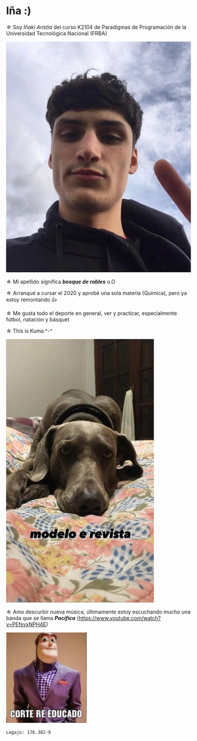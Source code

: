 # Iña :)

☆ Soy _Iñaki Aristia_ del curso K2104 de Paradigmas de Programación de la Universidad Tecnológica Nacional (FRBA)

![yo](yo.jpg)

☆ Mi apellido significa  ***bosque de robles*** o.O

☆ Arranqué a cursar el 2020 y aprobé una sola materia (Química), pero ya estoy remontando 👍

☆ Me gusta todo el deporte en general, ver y practicar, especialmente fútbol, natación y básquet

☆ This is Kuma ^-^

![Kuma](kuma.jpg)

☆ Amo descurbir nueva música, últimamente estoy escuchando mucho una banda que se llama ***Pacífica*** (https://www.youtube.com/watch?v=PEfsyxNPH4E)

![Buzz](buzz.jpg)


```
Legajo: 176.382-9
